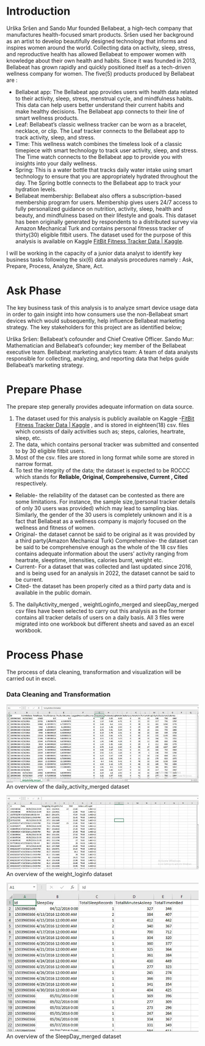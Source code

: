# Introduction
Urška Sršen and Sando Mur founded Bellabeat, a high-tech company that manufactures health-focused smart products. Sršen used her background as an artist to develop beautifully designed technology that informs and inspires women around the world. Collecting data on activity, sleep, stress, and reproductive health has allowed Bellabeat to empower women with knowledge about their own health and habits. Since it was founded in 2013, Bellabeat has grown rapidly and quickly positioned itself as a tech-driven wellness company for women. The five(5) products produced by Bellabeat are :

- Bellabeat app: The Bellabeat app provides users with health data related to their activity, sleep, stress, menstrual cycle, and mindfulness habits. This data can help users better understand their current habits and make healthy decisions. The Bellabeat app connects to their line of smart wellness products.
- Leaf: Bellabeat’s classic wellness tracker can be worn as a bracelet, necklace, or clip. The Leaf tracker connects to the Bellabeat app to track activity, sleep, and stress.
- Time: This wellness watch combines the timeless look of a classic timepiece with smart technology to track user activity, sleep, and stress. The Time watch connects to the Bellabeat app to provide you with insights into your daily wellness.
- Spring: This is a water bottle that tracks daily water intake using smart technology to ensure that you are appropriately hydrated throughout the day. The Spring bottle connects to the Bellabeat app to track your hydration levels.
- Bellabeat membership: Bellabeat also offers a subscription-based membership program for users. Membership gives users 24/7 access to fully personalized guidance on nutrition, activity, sleep, health and beauty, and mindfulness based on their lifestyle and goals.
This dataset has been originally generated by respondents to a distributed survey via Amazon Mechanical Turk and contains personal fitnesss tracker of thirty(30) eligible fitbit users. The dataset used for the purpose of this analysis is available on Kaggle [FitBit Fitness Tracker Data | Kaggle](https://www.kaggle.com/datasets/arashnic/fitbit).

I will be working in the capacity of a junior data analyst to identify key business tasks following the six(6) data analysis procedures namely : Ask, Prepare, Process, Analyze, Share, Act.

# Ask Phase
The key business task of this analysis is to analyze smart device usage data in order to gain insight into how consumers use the non-Bellabeat smart devices which would subsequently, help influence Bellabeat marketing strategy. The key stakeholders for this project are as identified below;

Urška Sršen: Bellabeat’s cofounder and Chief Creative Officer.
Sando Mur: Mathematician and Bellabeat’s cofounder; key member of the Bellabeat executive team.
Bellabeat marketing analytics team: A team of data analysts responsible for collecting, analyzing, and reporting data that helps guide Bellabeat’s marketing strategy.

# Prepare Phase
The prepare step generally provides adequate information on data source.

1. The dataset used for this analysis is publicly available on Kaggle -[FitBit Fitness Tracker Data | Kaggle](https://www.kaggle.com/datasets/arashnic/fitbit) , and is stored in eighteen(18) csv. files which consists of daily activities such as; steps, calories, heartrate, sleep, etc.
2. The data, which contains personal tracker was submitted and consented to by 30 eligible fitbit users.
3. Most of the csv. files are stored in long format while some are stored in narrow format.
4. To test the integrity of the data; the dataset is expected to be ROCCC which stands for **Reliable, Original, Comprehensive, Current , Cited** respectively.
- Reliable- the reliability of the dataset can be contested as there are some limitations. For instance, the sample size,(personal tracker details of only 30 users was provided) which may lead to sampling bias. Similarly, the gender of the 30 users is completely unknown and it is a fact that Bellabeat as a wellness company is majorly focused on the wellness and fitness of women.
- Original- the dataset cannot be said to be original as it was provided by a third party(Amazon Mechanical Turk)
Comprehensive- the dataset can be said to be comprehensive enough as the whole of the 18 csv files contains adequate information about the users’ activity ranging from heartrate, sleeptime, intensities, calories burnt, weight etc.
- Current- For a dataset that was collected and last updated since 2016, and is being used for an analysis in 2022, the dataset cannot be said to be current.
- Cited- the dataset has been properly cited as a third party data and is available in the public domain.
5. The dailyActivity_merged , weightLoginfo_merged and sleepDay_merged csv files have been selected to carry out this analysis as the former contains all tracker details of users on a daily basis. All 3 files were migrated into one workbook but different sheets and saved as an excel workbook.

# Process Phase
The process of data cleaning, transformation and visualization will be carried out in excel.

### Data Cleaning and Transformation

![An overview of the daily_activity_merged dataset](https://github.com/RugvedSoman/Google_CPP/blob/da3ea42c77f4b93cdcb58ac8751360be2c45af8b/An%20overview%20of%20the%20daily_activity_merged%20dataset.webp)
                          An overview of the daily_activity_merged dataset


![An overview of the weight_loginfo dataset](https://raw.githubusercontent.com/RugvedSoman/Google_CPP/refs/heads/main/An%20overview%20of%20the%20weight_loginfo%20dataset.webp)
                          An overview of the weight_loginfo dataset


![An overview of the SleepDay_merged dataset](https://raw.githubusercontent.com/RugvedSoman/Google_CPP/refs/heads/main/An%20overview%20of%20the%20SleepDay_merged%20dataset.webp
)
                          An overview of the SleepDay_merged dataset

